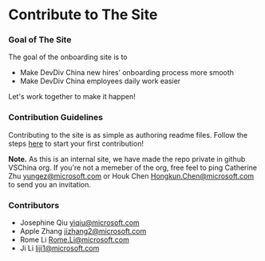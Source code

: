 # Contribute to The Site

### Goal of The Site
The goal of the onboarding site is to
-	Make DevDiv China new hires’ onboarding process more smooth
-	Make DevDiv China employees daily work easier

Let's work together to make it happen!

### Contribution Guidelines

Contributing to the site is as simple as authoring readme files. Follow the steps [here](https://github.com/VSChina/onboarding-site) to start your first contribution!

**Note.** As this is an internal site, we have made the repo private in github VSChina org. If you're not a memeber of the org, free feel to ping Catherine Zhu <yungez@microsoft.com> or Houk Chen <Hongkun.Chen@microsoft.com> to send you an invitation.


### Contributors
- Josephine Qiu <yiqiu@microsoft.com>
- Apple Zhang <jizhang2@microsoft.com>
- Rome Li <Rome.Li@microsoft.com>
- Ji Li <liji1@microsoft.com>
